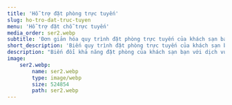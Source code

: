 ```yaml
---
title: 'Hỗ trợ đặt phòng trực tuyến'
slug: ho-tro-dat-truc-tuyen
menu: 'Hỗ trợ đặt chỗ trực tuyến'
media_order: ser2.webp
subtitle: 'Đơn giản hóa quy trình đặt phòng trực tuyến của khách sạn bạn một cách dễ dàng.'
short_description: 'Biến quy trình đặt phòng trực tuyến của khách sạn bạn trở nên nhanh chóng và thuận tiện hơn bao giờ hết. Với giao diện thân thiện, thao tác đơn giản và tích hợp tối ưu, khách hàng có thể đặt phòng chỉ trong vài bước, giúp bạn tăng tỷ lệ chuyển đổi và nâng cao trải nghiệm người dùng.'
description: "Biến đổi khả năng đặt phòng của khách sạn bạn với dịch vụ hỗ trợ đặt phòng trực tuyến toàn diện của chúng tôi.\n\nGiải pháp của chúng tôi mang đến một hệ thống quản lý đặt phòng dễ dàng và hiệu quả, giúp khách sạn tối ưu hóa quy trình vận hành. Với giao diện thân thiện, cả nhân viên và khách hàng đều có thể thao tác nhanh chóng, đảm bảo trải nghiệm liền mạch từ khâu đặt phòng đến quản lý dịch vụ.\n\nBên cạnh đó, hệ thống backend tiên tiến cung cấp cập nhật và phân tích theo thời gian thực, giúp khách sạn giảm thiểu sai sót, nâng cao hiệu suất làm việc và tối đa hóa sự hài lòng của khách hàng. Không chỉ cải thiện nhận diện thương hiệu, giải pháp này còn tạo điều kiện cho khách đặt phòng trực tiếp trên website, hạn chế sự phụ thuộc vào các nền tảng trung gian và tối ưu hóa doanh thu.\n\nVới thiết kế trực quan và chức năng tối ưu, thu hút nhiều khách hơn và tăng tỷ lệ lấp đầy. Đầu tư vào tương lai của khách sạn của bạn bằng cách thiết lập một sự hiện diện trực tuyến mạnh mẽ, phù hợp với đối tượng mục tiêu của bạn."
image:
    ser2.webp:
        name: ser2.webp
        type: image/webp
        size: 524854
        path: ser2.webp
---
```


